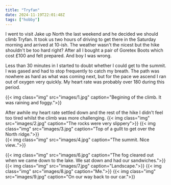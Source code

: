 ```yaml
---
title: "Tryfan"
date: 2024-11-19T22:01:48Z
tags: ["hobby"]
---
```


I went to visit Jake up North the last weekend and he decided we should climb
Tryfan. It took us two hours of driving to get there in the Saturday morning
and arrived at 10-ish. The weather wasn't the nicest but the hike shouldn't be
too hard right? After all I bought a pair of Goretex Boots which cost £100 and
felt prepared. And boy I was wrong.

Less than 30 minutes in I started to doubt whether I could get to the summit. I
was gased and had to stop frequently to catch my breath. The path was nowhere
as hard as what was coming next, but for the pace we ascend I ran out of oxygen
very quickly. My heart rate was probably over 180 during this period.

{{< img class="img" src="images/1.jpg" caption="Begining of the climb. It was raining and foggy.">}}


After awhile my heart rate settled down and the rest of the hike I didn't feel
too tired whilst the climb was more challenging.
{{< img class="img" src="images/2.jpg" caption="The rocks were very slippery">}}
{{< img class="img" src="images/3.jpg" caption="Top of a gullt to get over the North ridge.">}}  
{{< img class="img" src="images/4.jpg" caption="The summit. Nice view..">}}

{{< img class="img" src="images/6.jpg" caption="The fog cleared out when we came down to the lake. We sat down and had our sandwiches.">}}
{{< img class="img" src="images/7.jpg" caption="Landscape.">}}
{{< img class="img" src="images/8.jpg" caption="Me.">}}
{{< img class="img" src="images/9.jpg" caption="On our way back to our car.">}}



